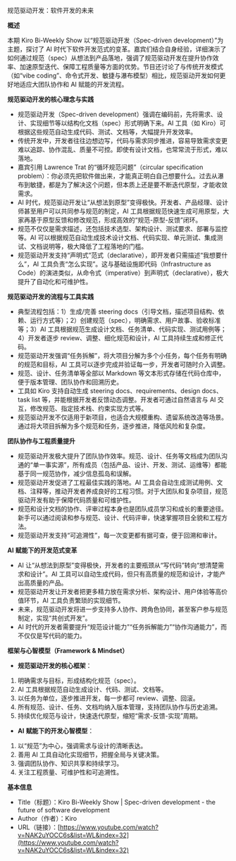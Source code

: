 规范驱动开发：软件开发的未来

  

**概述**

  

本期 Kiro Bi-Weekly Show 以“规范驱动开发（Spec-driven development）”为主题，探讨了 AI 时代下软件开发范式的变革。嘉宾们结合自身经验，详细演示了如何通过规范（spec）从想法到产品落地，强调了规范驱动开发在提升协作效率、加速原型迭代、保障工程质量等方面的优势。节目还讨论了与传统开发模式（如“vibe coding”、命令式开发、敏捷与瀑布模型）相比，规范驱动开发如何更好地适应大团队协作和 AI 赋能的开发流程。

  

**规范驱动开发的核心理念与实践**

- 规范驱动开发（Spec-driven development）强调在编码前，先将需求、设计、实现细节等以结构化文档（spec）形式明确下来。AI 工具（如 Kiro）可根据这些规范自动生成代码、测试、文档等，大幅提升开发效率。
- 传统开发中，开发者往往边想边写，代码与需求同步推进，容易导致需求变更难以追踪、协作混乱、质量不可控。即使有设计文档，也常常流于形式，难以落地。
- 嘉宾引用 Lawrence Trat 的“循环规范问题”（circular specification problem）：你必须先把软件做出来，才能真正明白自己想要什么。过去从瀑布到敏捷，都是为了解决这个问题，但本质上还是要不断迭代原型，才能收敛需求。
- AI 时代，规范驱动开发让“从想法到原型”变得极快。开发者、产品经理、设计师甚至用户可以共同参与规范的制定，AI 工具根据规范快速生成可用原型，大家再基于原型反馈和修改规范，形成高效的“规范-原型-反馈”闭环。
- 规范不仅仅是需求描述，还包括技术选型、架构设计、测试要求、部署与监控等。AI 可以根据规范自动生成技术设计文档、代码实现、单元测试、集成测试、文档说明等，极大降低了工程落地的门槛。
- 规范驱动开发支持“声明式”范式（declarative），即开发者只需描述“我想要什么”，AI 工具负责“怎么实现”。这与基础设施即代码（Infrastructure as Code）的演进类似，从命令式（imperative）到声明式（declarative），极大提升了自动化和可维护性。

  

**规范驱动开发的流程与工具实践**

- 典型流程包括：1）生成/完善 steering docs（引导文档，描述项目结构、依赖、运行方式等）；2）创建规范（spec），明确需求、用户故事、验收标准等；3）AI 工具根据规范生成设计文档、任务清单、代码实现、测试用例等；4）开发者逐步 review、调整、细化规范和设计，AI 工具持续生成和修正代码。
- 规范驱动开发强调“任务拆解”，将大项目分解为多个小任务，每个任务有明确的规范和目标，AI 工具可以逐步完成并验证每一步，开发者可随时介入调整。
- 规范、设计、任务清单等全部以 Markdown 等文本形式存储在代码仓库中，便于版本管理、团队协作和回溯历史。
- 工具如 Kiro 支持自动生成 steering docs、requirements、design docs、task list 等，并能根据开发者反馈动态调整。开发者可通过自然语言与 AI 交互，修改规范、指定技术栈、约束实现方式等。
- 规范驱动开发不仅适用于新项目，也适合大规模重构、遗留系统改造等场景。通过将大项目拆解为多个规范和任务，逐步推进，降低风险和复杂度。

  

**团队协作与工程质量提升**

- 规范驱动开发极大提升了团队协作效率。规范、设计、任务等文档成为团队沟通的“单一事实源”，所有成员（包括产品、设计、开发、测试、运维等）都能基于同一规范协作，减少信息孤岛和误解。
- 规范驱动开发促进了工程最佳实践的落地。AI 工具会自动生成测试用例、文档、注释等，推动开发者养成良好的工程习惯。对于大团队和复杂项目，规范驱动开发有助于保障代码质量和可维护性。
- 规范和设计文档的协作、评审过程本身也是团队成员学习和成长的重要途径。新手可以通过阅读和参与规范、设计、代码评审，快速掌握项目全貌和工程方法。
- 规范驱动开发支持“可追溯性”，每一次变更都有据可查，便于回溯和审计。

  

**AI** **赋能下的开发范式变革**

- AI 让“从想法到原型”变得极快，开发者的主要瓶颈从“写代码”转向“想清楚需求和设计”。AI 工具可以自动生成代码，但只有高质量的规范和设计，才能产出高质量的产品。
- 规范驱动开发让开发者把更多精力放在需求分析、架构设计、用户体验等高价值环节，AI 工具负责繁琐的实现细节。
- 未来，规范驱动开发将进一步支持多人协作、跨角色协同，甚至客户参与规范制定，实现“共创式开发”。
- AI 时代的开发者需要提升“规范设计能力”“任务拆解能力”“协作沟通能力”，而不仅仅是写代码的能力。

  

**框架与心智模型（****Framework & Mindset****）**

- **规范驱动开发的核心框架**：

1. 明确需求与目标，形成结构化规范（spec）。
2. AI 工具根据规范自动生成设计、代码、测试、文档等。
3. 以任务为单位，逐步推进开发，每一步都可 review、调整、回滚。
4. 所有规范、设计、任务、文档均纳入版本管理，支持团队协作与历史追溯。
5. 持续优化规范与设计，快速迭代原型，缩短“需求-反馈-实现”周期。

- **AI** **赋能下的开发心智模型**：

1. 以“规范”为中心，强调需求与设计的清晰表达。
2. 善用 AI 工具自动化实现细节，把握全局与关键决策。
3. 强调团队协作、知识共享和持续学习。
4. 关注工程质量、可维护性和可追溯性。

  

**基本信息**

- Title（标题）：Kiro Bi-Weekly Show | Spec-driven development - the future of software development
- Author（作者）：Kiro
- URL（链接）：[https://www.youtube.com/watch?v=NAK2uYOCC6s&list=WL&index=32](https://www.youtube.com/watch?v=NAK2uYOCC6s&list=WL&index=32)